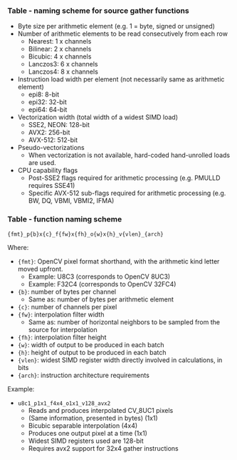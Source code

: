 ### Table - naming scheme for source gather functions

  - Byte size per arithmetic element (e.g. 1 = byte, signed or unsigned)
  - Number of arithmetic elements to be read consecutively from each row
    - Nearest: 1 x channels
    - Bilinear: 2 x channels
    - Bicubic: 4 x channels
    - Lanczos3: 6 x channels
    - Lanczos4: 8 x channels
  - Instruction load width per element (not necessarily same as arithmetic element)
    - epi8: 8-bit
    - epi32: 32-bit
    - epi64: 64-bit
  - Vectorization width (total width of a widest SIMD load)
    - SSE2, NEON: 128-bit
    - AVX2: 256-bit
    - AVX-512: 512-bit
  - Pseudo-vectorizations
    - When vectorization is not available, hard-coded hand-unrolled loads are used.
  - CPU capability flags
    - Post-SSE2 flags required for arithmetic processing (e.g. PMULLD requires SSE41)
    - Specific AVX-512 sub-flags required for arithmetic processing (e.g. BW, DQ, VBMI, VBMI2, IFMA)

### Table - function naming scheme

```{fmt}_p{b}x{c}_f{fw}x{fh}_o{w}x{h}_v{vlen}_{arch}```

Where:
  - ```{fmt}```: OpenCV pixel format shorthand, with the arithmetic kind letter moved upfront.
    - Example: U8C3 (corresponds to OpenCV 8UC3)
    - Example: F32C4 (corresponds to OpenCV 32FC4)
  - ```{b}```: number of bytes per channel
    - Same as: number of bytes per arithmetic element
  - ```{c}```: number of channels per pixel
  - ```{fw}```: interpolation filter width
    - Same as: number of horizontal neighbors to be sampled from the source for interpolation
  - ```{fh}```: interpolation filter height
  - ```{w}```: width of output to be produced in each batch
  - ```{h}```: height of output to be produced in each batch
  - ```{vlen}```: widest SIMD register width directly involved in calculations, in bits
  - ```{arch}```: instruction architecture requirements

Example:
  - ```u8c1_p1x1_f4x4_o1x1_v128_avx2```
    - Reads and produces interpolated CV_8UC1 pixels
    - (Same information, presented in bytes) (1x1)
    - Bicubic separable interpolation (4x4)
    - Produces one output pixel at a time (1x1)
    - Widest SIMD registers used are 128-bit
    - Requires avx2 support for 32x4 gather instructions
